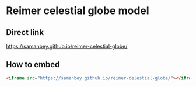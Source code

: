 # Reimer celestial globe model

## Direct link

https://samanbey.github.io/reimer-celestial-globe/

## How to embed

``` html
<iframe src="https://samanbey.github.io/reimer-celestial-globe/"></iframe>
```